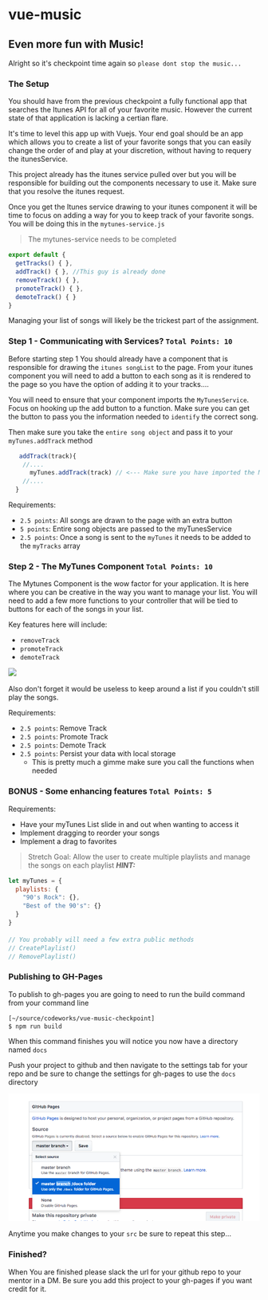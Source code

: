 # vue-music

## Even more fun with Music!

Alright so it's checkpoint time again so `please dont stop the music...`

### The Setup

You should have from the previous checkpoint a fully functional app that searches the Itunes API for all of your favorite music. However the current state of that application is lacking a certian flare.

It's time to level this app up with Vuejs. Your end goal should be an app which allows you to create a list of your favorite songs that you can easily change the order of and play at your discretion, without having to requery the itunesService.

This project already has the itunes service pulled over but you will be responsible for building out the components necessary to use it. Make sure that you resolve the itunes request.

Once you get the Itunes service drawing to your itunes component it will be time to focus on adding a way for you to keep track of your favorite songs. You will be doing this in the `mytunes-service.js`

> The mytunes-service needs to be completed 

```javascript
export default {
  getTracks() { },
  addTrack() { }, //This guy is already done
  removeTrack() { },
  promoteTrack() { },
  demoteTrack() { }
}
```
Managing your list of songs will likely be the trickest part of the assignment. 

### Step 1 -  Communicating with Services? `Total Points: 10`

Before starting step 1 You should already have a component that is responsible for drawing the `itunes songList` to the page. From your itunes component you will need to add a button to each song as it is rendered to the page so you have the option of adding it to your tracks....

You will need to ensure that your component imports the `MyTunesService`. Focus on hooking up the add button to a function. Make sure you can get the button to pass you the information needed to `identify` the correct song.

Then make sure you take the `entire song object` and pass it to your `myTunes.addTrack` method

```javascript
   addTrack(track){
    //....
      myTunes.addTrack(track) // <--- Make sure you have imported the MyTunesService
    //....
  }
```

Requirements:
- `2.5 points`: All songs are drawn to the page with an extra button
- `5 points`: Entire song objects are passed to the myTunesService
- `2.5 points`: Once a song is sent to the `myTunes` it needs to be added to the `myTracks` array

### Step 2 - The MyTunes Component `Total Points: 10`

The Mytunes Component is the wow factor for your application. It is here where you can be creative in the way you want to manage your list. You will need to add a few more functions to your controller that will be tied to buttons for each of the songs in your list. 

Key features here will include:
- `removeTrack`
- `promoteTrack`
- `demoteTrack`

<div>
  <img src="https://bcw.blob.core.windows.net/public/img/mytunes2.jpg" />
</div>

Also don't forget it would be useless to keep around a list if you couldn't still play the songs.

Requirements:
- `2.5 points`: Remove Track
- `2.5 points`: Promote Track
- `2.5 points`: Demote Track
- `2.5 points`: Persist your data with local storage 
  - This is pretty much a gimme make sure you call the functions when needed

### BONUS - Some enhancing features `Total Points: 5`
Requirements: 
- Have your myTunes List slide in and out when wanting to access it
- Implement dragging to reorder your songs
- Implement a drag to favorites

> Stretch Goal: Allow the user to create multiple playlists and manage the songs on each playlist 
> ***HINT:*** 

```javascript
let myTunes = { 
  playlists: { 
    "90's Rock": {}, 
    "Best of the 90's": {} 
  }
}

// You probably will need a few extra public methods
// CreatePlaylist()
// RemovePlaylist()
```

### Publishing to GH-Pages
To publish to gh-pages you are going to need to run the build command from your command line

```
[~/source/codeworks/vue-music-checkpoint]
$ npm run build
```

When this command finishes you will notice you now have a directory named `docs`

Push your project to github and then navigate to the settings tab for your repo and be sure to change the settings for gh-pages to use the `docs` directory

<img src="gh-pages-example.png" width="600">

Anytime you make changes to your `src` be sure to repeat this step...

### Finished?
When You are finished please slack the url for your github repo to your mentor in a DM. Be sure you add this project to your gh-pages if you want credit for it.